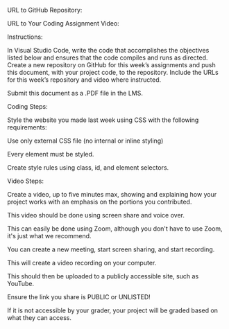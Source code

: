 URL to GitHub Repository:

URL to Your Coding Assignment Video: 

Instructions:

In Visual Studio Code, write the code that accomplishes the objectives listed below and ensures that the code compiles and runs as directed. 
Create a new repository on GitHub for this week’s assignments and push this document, with your project code, to the repository.
Include the URLs for this week’s repository and video where instructed.

Submit this document as a .PDF file in the LMS. 

Coding Steps:

Style the website you made last week using CSS with the following requirements:

Use only external CSS file (no internal or inline styling)

Every element must be styled.

Create style rules using class, id, and element selectors.

Video Steps:

Create a video, up to five minutes max, showing and explaining how your project works with an emphasis on the portions you contributed. 

This video should be done using screen share and voice over. 

This can easily be done using Zoom, although you don't have to use Zoom, it's just what we recommend. 

You can create a new meeting, start screen sharing, and start recording. 

This will create a video recording on your computer. 

This should then be uploaded to a publicly accessible site, such as YouTube. 

Ensure the link you share is PUBLIC or UNLISTED!

If it is not accessible by your grader, your project will be graded based on what they can access.
